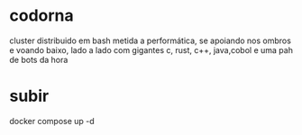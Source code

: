 # codorna
cluster distribuido em bash metida a performática, se apoiando nos ombros e voando baixo, lado a lado com gigantes c, rust, c++, java,cobol e uma pah de bots da hora
# subir
docker compose up -d